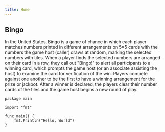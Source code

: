 ```yaml
---
title: Home
---
```


## Bingo

In the United States, Bingo is a game of chance in which each player matches numbers printed in different arrangements on 5×5 cards with the numbers the game host (caller) draws at random, marking the selected numbers with tiles. When a player finds the selected numbers are arranged on their card in a row, they call out "Bingo!" to alert all participants to a winning card, which prompts the game host (or an associate assisting the host) to examine the card for verification of the win. Players compete against one another to be the first to have a winning arrangement for the prize or jackpot. After a winner is declared, the players clear their number cards of the tiles and the game host begins a new round of play.

```golang
package main

import "fmt"

func main() {
    fmt.Println("Hello, World")
}
```
